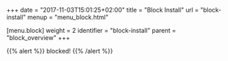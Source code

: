 +++
date = "2017-11-03T15:01:25+02:00"
title = "Block Install"
url = "block-install"
menup = "menu_block.html"

[menu.block]
  weight = 2
  identifier = "block-install"
  parent = "block_overview"
+++

{{% alert %}}
blocked!
{{% /alert %}}
